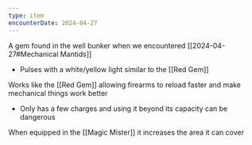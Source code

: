 ```yaml
---
type: item
encounterDate: 2024-04-27
---
```

A gem found in the well bunker when we encountered [[2024-04-27#Mechanical Mantids]]
- Pulses with a white/yellow light similar to the [[Red Gem]] 

Works like the [[Red Gem]] allowing firearms to reload faster and make mechanical things work better
- Only has a few charges and using it beyond its capacity can be dangerous

When equipped in the [[Magic Mister]] it increases the area it can cover